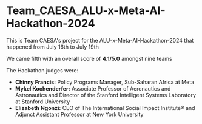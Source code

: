 # Team_CAESA_ALU-x-Meta-AI-Hackathon-2024
This is Team CAESA's project for the ALU-x-Meta-AI-Hackathon-2024 that happened from July 16th to July 19th

We came fifth with an overall score of **4.1/5.0** amongst nine teams

The Hackathon judges were:
- **Chinny Francis:** Policy Programs Manager, Sub-Saharan Africa at Meta
- **Mykel Kochenderfer:** Associate Professor of Aeronautics and Astronautics and Director of the Stanford Intelligent Systems Laboratory at Stanford University
- **Elizabeth Ngonzi:** CEO of The International Social Impact Institute® and Adjunct Assistant Professor at New York University
